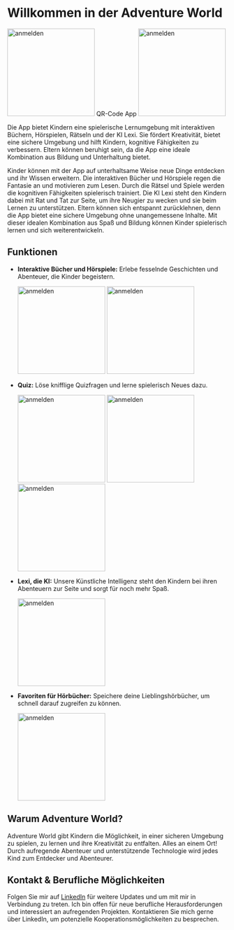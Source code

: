 # Willkommen in der Adventure World


<img src="https://github.com/Marco-Syntax/AdventureWorld-APP/assets/148045668/65412c58-cc15-4a0f-8c03-657c0adedcb8" alt="anmelden" width="200">
QR-Code App
<img src="https://github.com/Marco-Syntax/AdventureWorld-APP/assets/148045668/103995ef-74e3-4e64-b61f-e80603b23f56" alt="anmelden" width="200">



Die App bietet Kindern eine spielerische Lernumgebung mit interaktiven Büchern, Hörspielen, Rätseln und der KI Lexi. Sie fördert Kreativität, bietet eine sichere Umgebung und hilft Kindern, kognitive Fähigkeiten zu verbessern. Eltern können beruhigt sein, da die App eine ideale Kombination aus Bildung und Unterhaltung bietet.

Kinder können mit der App auf unterhaltsame Weise neue Dinge entdecken und ihr Wissen erweitern. Die interaktiven Bücher und Hörspiele regen die Fantasie an und motivieren zum Lesen. Durch die Rätsel und Spiele werden die kognitiven Fähigkeiten spielerisch trainiert. Die KI Lexi steht den Kindern dabei mit Rat und Tat zur Seite, um ihre Neugier zu wecken und sie beim Lernen zu unterstützen. Eltern können sich entspannt zurücklehnen, denn die App bietet eine sichere Umgebung ohne unangemessene Inhalte. Mit dieser idealen Kombination aus Spaß und Bildung können Kinder spielerisch lernen und sich weiterentwickeln.

## Funktionen

- **Interaktive Bücher und Hörspiele:** Erlebe fesselnde Geschichten und Abenteuer, die Kinder begeistern.


  <img src="https://github.com/Marco-Syntax/AdventureWorld-APP/assets/148045668/e3e0ab50-7e20-499e-878a-347c0df87cff" alt="anmelden" width="200">
  
  <img src="https://github.com/Marco-Syntax/AdventureWorld-APP/assets/148045668/48c6a672-df0c-4e93-b418-fad28c8301c7" alt="anmelden" width="200">


- **Quiz:** Löse knifflige Quizfragen und lerne spielerisch Neues dazu.


  <img src="https://github.com/Marco-Syntax/AdventureWorld-APP/assets/148045668/4da59a44-c030-494f-8c31-e0f4f3057ca6" alt="anmelden" width="200">

  <img src="https://github.com/Marco-Syntax/AdventureWorld-APP/assets/148045668/4816322b-8db4-42e1-a022-5a253fa20236" alt="anmelden" width="200">

  <img src="https://github.com/Marco-Syntax/AdventureWorld-APP/assets/148045668/d3424b9b-c7cd-4023-b73b-71cd22af6f89" alt="anmelden" width="200">


- **Lexi, die KI:** Unsere Künstliche Intelligenz steht den Kindern bei ihren Abenteuern zur Seite und sorgt für noch mehr Spaß.

  <img src="https://github.com/Marco-Syntax/AdventureWorld-APP/assets/148045668/65293b0c-738e-47ec-8942-05b7d571d994" alt="anmelden" width="200">

- **Favoriten für Hörbücher:** Speichere deine Lieblingshörbücher, um schnell darauf zugreifen zu können.
  
  <img src="https://github.com/Marco-Syntax/AdventureWorld-APP/assets/148045668/057855b9-f756-459d-bc5b-e5f7d5335f31" alt="anmelden" width="200">


## Warum Adventure World?

Adventure World gibt Kindern die Möglichkeit, in einer sicheren Umgebung zu spielen, zu lernen und ihre Kreativität zu entfalten. Alles an einem Ort! Durch aufregende Abenteuer und unterstützende Technologie wird jedes Kind zum Entdecker und Abenteurer.
## Kontakt & Berufliche Möglichkeiten

Folgen Sie mir auf [LinkedIn](https://www.linkedin.com/in/marco-grimme) für weitere Updates und um mit mir in Verbindung zu treten. Ich bin offen für neue berufliche Herausforderungen und interessiert an aufregenden Projekten. Kontaktieren Sie mich gerne über LinkedIn, um potenzielle Kooperationsmöglichkeiten zu besprechen.
